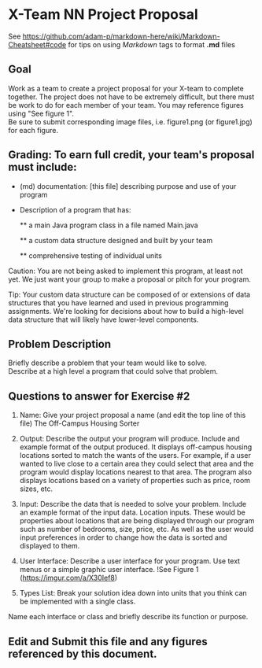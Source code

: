 # X-Team NN Project Proposal

See https://github.com/adam-p/markdown-here/wiki/Markdown-Cheatsheet#code for tips on using *Markdown* tags to format __.md__ files

## Goal

Work as a team to create a project proposal for your X-team to complete together.
The project does not have to be extremely difficult,
but there must be work to do for each member of your team.
You may reference figures using "See figure 1".  
Be sure to submit corresponding image files, i.e. figure1.png (or figure1.jpg) for each figure.

## Grading: To earn full credit, your team's proposal must include:

* (md) documentation: [this file] describing purpose and use of your program

* Description of a program that has:

  ** a main Java program class in a file named Main.java
  
  ** a custom data structure designed and built by your team
  
  ** comprehensive testing of individual units
  
 Caution: You are not being asked to implement this program, at least not yet. 
 We just want your group to make a proposal or pitch for your program.
 
 Tip: Your custom data structure can be composed of or extensions of data structures that you have learned and used in previous programming assignments.  We're looking for decisions about how to build a high-level data structure that will likely have lower-level components.

## Problem Description

Briefly describe a problem that your team would like to solve.  
Describe at a high level a program that could solve that problem.

## Questions to answer for Exercise #2

1. Name: Give your project proposal a name (and edit the top line of this file)
The Off-Campus Housing Sorter


2. Output: Describe the output your program will produce.  Include and example format of the output produced.
It displays off-campus housing locations sorted to match the wants of the users. For example, if a user wanted to live
close to a certain area they could select that area and the program would display locations nearest to that area. The program
also displays locations based on a variety of properties such as price, room sizes, etc.
3. Input: Describe the data that is needed to solve your problem. Include an example format of the input data.
Location inputs. These would be properties about locations that are being displayed through our program such as number of bedrooms,
size, price, etc. As well as the user would input preferences in order to change how the data is sorted and displayed to them.

4. User Interface: Describe a user interface for your program.  Use text menus or a simple graphic user interface.
!See Figure 1 (https://imgur.com/a/X30Ief8)


5. Types List: Break your solution idea down into units that you think can be implemented with a single class.



Name each interface or class and briefly describe its function or purpose.


## Edit and Submit this file and any figures referenced by this document.

